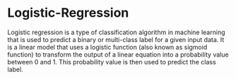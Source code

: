 # Logistic-Regression
Logistic regression is a type of classification algorithm in machine learning that is used to predict a binary or multi-class label for a given input data. It is a linear model that uses a logistic function (also known as sigmoid function) to transform the output of a linear equation into a probability value between 0 and 1. This probability value is then used to predict the class label.
